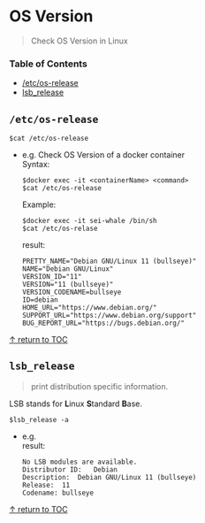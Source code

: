 # OS Version
> Check OS Version in Linux

### Table of Contents
- [/etc/os-release](#etcos-release)
- [lsb_release](#lsbrelease)

## `/etc/os-release`

```shell
$cat /etc/os-release
```

- e.g. Check OS Version of a docker container  
  Syntax:
  ```
  $docker exec -it <containerName> <command>
  $cat /etc/os-release
  ```
  Example:
  ```
  $docker exec -it sei-whale /bin/sh
  $cat /etc/os-relase
  ```

  result:
  ```
  PRETTY_NAME="Debian GNU/Linux 11 (bullseye)"
  NAME="Debian GNU/Linux"
  VERSION_ID="11"
  VERSION="11 (bullseye)"
  VERSION_CODENAME=bullseye
  ID=debian
  HOME_URL="https://www.debian.org/"
  SUPPORT_URL="https://www.debian.org/support"
  BUG_REPORT_URL="https://bugs.debian.org/"
  ```

[↑ return to TOC](#table-of-contents)

## `lsb_release`
> print distribution specific information.

LSB stands for **L**inux **S**tandard **B**ase.

```shell
$lsb_release -a
```

- e.g.  
  result: 
  ```
  No LSB modules are available.
  Distributor ID:	Debian
  Description:	Debian GNU/Linux 11 (bullseye)
  Release:	11
  Codename:	bullseye
  ```

[↑ return to TOC](#table-of-contents)